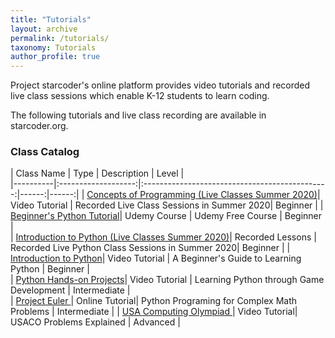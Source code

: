```yaml
---
title: "Tutorials"
layout: archive
permalink: /tutorials/
taxonomy: Tutorials
author_profile: true
---
```




Project starcoder's online platform provides video tutorials and recorded live class sessions which enable K-12 students to learn coding.  

The following tutorials and live class recording are available in starcoder.org.  


### Class Catalog  




| Class Name    |         Type  |       Description     |  Level |   
|----------|:-------------------:|:----------------------------------------------:|------:|------:|
| [Concepts of Programming (Live Classes Summer 2020)](/cs101/)| Video Tutorial | Recorded Live Class Sessions in Summer 2020| Beginner |
| [Beginner's Python Tutorial](https://www.udemy.com/course/python-for-juniors/)| Udemy Course | Udemy Free Course | Beginner |  
| [Introduction to Python (Live Classes Summer 2020)](/liveclass1/)| Recorded Lessons | Recorded Live Python Class Sessions in Summer 2020| Beginner |
| [Introduction to Python](/categories/intro-python/)| Video Tutorial | A Beginner's Guide to Learning Python | Beginner |    
| [Python Hands-on Projects](/tags/game/)| Video Tutorial | Learning Python through Game Development | Intermediate |   
| [Project Euler ](/tags/math/)| Online Tutorial| Python Programing for Complex Math Problems | Intermediate |
| [USA Computing Olympiad ](/categories/usaco/)| Video Tutorial| USACO Problems Explained | Advanced |
